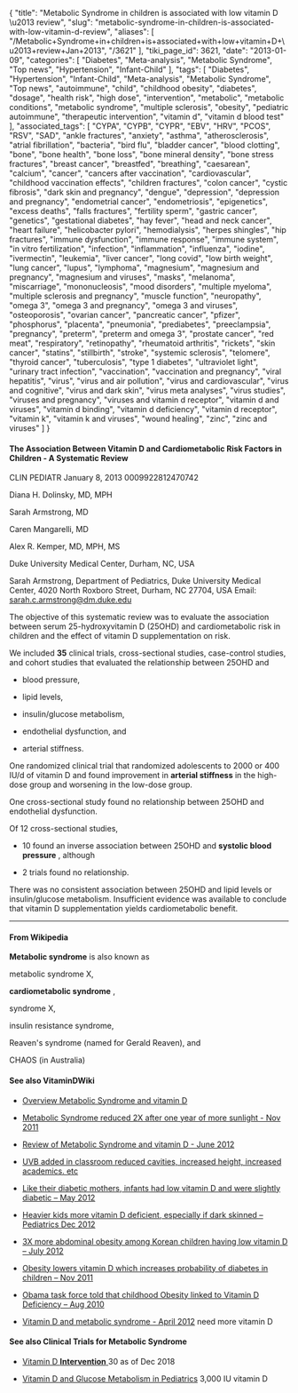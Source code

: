 {
    "title": "Metabolic Syndrome in children is associated with low vitamin D \u2013 review",
    "slug": "metabolic-syndrome-in-children-is-associated-with-low-vitamin-d-review",
    "aliases": [
        "/Metabolic+Syndrome+in+children+is+associated+with+low+vitamin+D+\u2013+review+Jan+2013",
        "/3621"
    ],
    "tiki_page_id": 3621,
    "date": "2013-01-09",
    "categories": [
        "Diabetes",
        "Meta-analysis",
        "Metabolic Syndrome",
        "Top news",
        "Hypertension",
        "Infant-Child"
    ],
    "tags": [
        "Diabetes",
        "Hypertension",
        "Infant-Child",
        "Meta-analysis",
        "Metabolic Syndrome",
        "Top news",
        "autoimmune",
        "child",
        "childhood obesity",
        "diabetes",
        "dosage",
        "health risk",
        "high dose",
        "intervention",
        "metabolic",
        "metabolic conditions",
        "metabolic syndrome",
        "multiple sclerosis",
        "obesity",
        "pediatric autoimmune",
        "therapeutic intervention",
        "vitamin d",
        "vitamin d blood test"
    ],
    "associated_tags": [
        "CYPA",
        "CYPB",
        "CYPR",
        "EBV",
        "HRV",
        "PCOS",
        "RSV",
        "SAD",
        "ankle fractures",
        "anxiety",
        "asthma",
        "atherosclerosis",
        "atrial fibrillation",
        "bacteria",
        "bird flu",
        "bladder cancer",
        "blood clotting",
        "bone",
        "bone health",
        "bone loss",
        "bone mineral density",
        "bone stress fractures",
        "breast cancer",
        "breastfed",
        "breathing",
        "caesarean",
        "calcium",
        "cancer",
        "cancers after vaccination",
        "cardiovascular",
        "childhood vaccination effects",
        "children fractures",
        "colon cancer",
        "cystic fibrosis",
        "dark skin and pregnancy",
        "dengue",
        "depression",
        "depression and pregnancy",
        "endometrial cancer",
        "endometriosis",
        "epigenetics",
        "excess deaths",
        "falls fractures",
        "fertility sperm",
        "gastric cancer",
        "genetics",
        "gestational diabetes",
        "hay fever",
        "head and neck cancer",
        "heart failure",
        "helicobacter pylori",
        "hemodialysis",
        "herpes shingles",
        "hip fractures",
        "immune dysfunction",
        "immune response",
        "immune system",
        "in vitro fertilization",
        "infection",
        "inflammation",
        "influenza",
        "iodine",
        "ivermectin",
        "leukemia",
        "liver cancer",
        "long covid",
        "low birth weight",
        "lung cancer",
        "lupus",
        "lymphoma",
        "magnesium",
        "magnesium and pregnancy",
        "magnesium and viruses",
        "masks",
        "melanoma",
        "miscarriage",
        "mononucleosis",
        "mood disorders",
        "multiple myeloma",
        "multiple sclerosis and pregnancy",
        "muscle function",
        "neuropathy",
        "omega 3",
        "omega 3 and pregnancy",
        "omega 3 and viruses",
        "osteoporosis",
        "ovarian cancer",
        "pancreatic cancer",
        "pfizer",
        "phosphorus",
        "placenta",
        "pneumonia",
        "prediabetes",
        "preeclampsia",
        "pregnancy",
        "preterm",
        "preterm and omega 3",
        "prostate cancer",
        "red meat",
        "respiratory",
        "retinopathy",
        "rheumatoid arthritis",
        "rickets",
        "skin cancer",
        "statins",
        "stillbirth",
        "stroke",
        "systemic sclerosis",
        "telomere",
        "thyroid cancer",
        "tuberculosis",
        "type 1 diabetes",
        "ultraviolet light",
        "urinary tract infection",
        "vaccination",
        "vaccination and pregnancy",
        "viral hepatitis",
        "virus",
        "virus and air pollution",
        "virus and cardiovascular",
        "virus and cognitive",
        "virus and dark skin",
        "virus meta analyses",
        "virus studies",
        "viruses and pregnancy",
        "viruses and vitamin d receptor",
        "vitamin d and viruses",
        "vitamin d binding",
        "vitamin d deficiency",
        "vitamin d receptor",
        "vitamin k",
        "vitamin k and viruses",
        "wound healing",
        "zinc",
        "zinc and viruses"
    ]
}


#### The Association Between Vitamin D and Cardiometabolic Risk Factors in Children - A Systematic Review

CLIN PEDIATR January 8, 2013 0009922812470742

Diana H. Dolinsky, MD, MPH

Sarah Armstrong, MD

Caren Mangarelli, MD

Alex R. Kemper, MD, MPH, MS

Duke University Medical Center, Durham, NC, USA

Sarah Armstrong, Department of Pediatrics, Duke University Medical Center, 4020 North Roxboro Street, Durham, NC 27704, USA Email: sarah.c.armstrong@dm.duke.edu

The objective of this systematic review was to evaluate the association between serum 25-hydroxyvitamin D (25OHD) and cardiometabolic risk in children and the effect of vitamin D supplementation on risk. 

We included  **35**  clinical trials, cross-sectional studies, case-control studies, and cohort studies that evaluated the relationship between 25OHD and 

* blood pressure, 

* lipid levels, 

* insulin/glucose metabolism, 

* endothelial dysfunction, and 

* arterial stiffness. 

One randomized clinical trial that randomized adolescents to 2000 or 400 IU/d of vitamin D and found improvement in  **arterial stiffness**  in the high-dose group and worsening in the low-dose group. 

One cross-sectional study found no relationship between 25OHD and endothelial dysfunction. 

Of 12 cross-sectional studies, 

* 10 found an inverse association between 25OHD and  **systolic blood pressure** , although 

* 2 trials found no relationship. 

There was no consistent association between 25OHD and lipid levels or insulin/glucose metabolism. Insufficient evidence was available to conclude that vitamin D supplementation yields cardiometabolic benefit.

---

#### From Wikipedia

 **Metabolic syndrome**  is also known as 

metabolic syndrome X, 

 **cardiometabolic syndrome** , 

syndrome X, 

insulin resistance syndrome, 

Reaven's syndrome (named for Gerald Reaven), and 

CHAOS (in Australia)

#### See also VitaminDWiki

* [Overview Metabolic Syndrome and vitamin D](/tags/overview-metabolic-syndrome-and-vitamin-d.html)

* [Metabolic Syndrome reduced 2X after one year of more sunlight - Nov 2011](/tags/metabolic-syndrome-reduced-2x-after-one-year-of-more-sunlight-nov-2011.html)

* [Review of Metabolic Syndrome and vitamin D - June 2012](/tags/review-of-metabolic-syndrome-and-vitamin-d-june-2012.html)

* [UVB added in classroom reduced cavities, increased height, increased academics. etc](/posts/uvb-added-in-classroom-reduced-cavities-increased-height-increased-academics-etc)

* [Like their diabetic mothers, infants had low vitamin D and were slightly diabetic – May 2012](/tags/like-their-diabetic-mothers-infants-had-low-vitamin-d-and-were-slightly-diabetic-may-2012.html)

* [Heavier kids more vitamin D deficient, especially if dark skinned – Pediatrics Dec 2012](/posts/heavier-kids-more-vitamin-d-deficient-especially-if-dark-skinned-pediatrics)

* [3X more abdominal obesity among Korean children having low vitamin D – July 2012](/posts/3x-more-abdominal-obesity-among-korean-children-having-low-vitamin-d)

* [Obesity lowers vitamin D which increases probability of diabetes in children – Nov 2011](/tags/obesity-lowers-vitamin-d-which-increases-probability-of-diabetes-in-children-nov-2011.html)

* [Obama task force told that childhood Obesity linked to Vitamin D Deficiency – Aug 2010 ](/tags/obama-task-force-told-that-childhood-obesity-linked-to-vitamin-d-deficiency-aug-2010.html)

* [Vitamin D and metabolic syndrome - April 2012](/tags/vitamin-d-and-metabolic-syndrome-april-2012.html) need more vitamin D

#### See also Clinical Trials for Metabolic Syndrome

* [Vitamin D  **Intervention** ](http://clinicaltrials.gov/ct2/results?term=%22metabolic+syndrome%22+&recr=&rslt=&type=&cond=&intr=+%22vitamin+d%22&titles=&outc=&spons=&lead=&id=&state1=&cntry1=&state2=&cntry2=&state3=&cntry3=&locn=&gndr=&rcv_s=&rcv_e=&lup_s=&lup_e=) 30 as of Dec 2018

* [Vitamin D and Glucose Metabolism in Pediatrics](http://clinicaltrials.gov/ct2/show/NCT01386736) 3,000 IU vitamin D